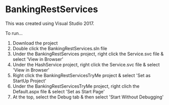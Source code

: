 # BankingRestServices

This was created using Visual Studio 2017.

To run...
1. Download the project
2. Double click the BankingRestServices.sln file
3. Under the BankingRestServices project, right click the Service.svc file & select 'View in Browser'
4. Under the HashService project, right click the Service.svc file & select 'View in Browser'
5. Right click the BankingRestServicesTryMe project & select 'Set as StartUp Project'
6. Under the BankingRestServicesTryMe project, right clich the Default.aspx file & select 'Set as Start Page'
7. At the top, select the Debug tab & then select 'Start Without Debugging'
